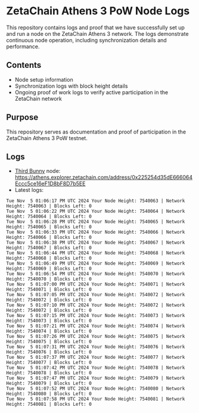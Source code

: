 # ZetaChain Athens 3 PoW Node Logs
This repository contains logs and proof that we have successfully set up and run a node on the ZetaChain Athens 3 network. The logs demonstrate continuous node operation, including synchronization details and performance.

## Contents
- Node setup information
- Synchronization logs with block height details
- Ongoing proof of work logs to verify active participation in the ZetaChain network

## Purpose
This repository serves as documentation and proof of participation in the ZetaChain Athens 3 PoW testnet.

## Logs

- [Third Bunny](https://thirdbunny.xyz/) node: https://athens.explorer.zetachain.com/address/0x225254d35dE666064Eccc5ce16eF1D8bF8D7b5EE
- Latest logs:
```
Tue Nov  5 01:06:17 PM UTC 2024 Your Node Height: 7540063 | Network Height: 7540063 | Blocks Left: 0
Tue Nov  5 01:06:22 PM UTC 2024 Your Node Height: 7540064 | Network Height: 7540064 | Blocks Left: 0
Tue Nov  5 01:06:28 PM UTC 2024 Your Node Height: 7540065 | Network Height: 7540065 | Blocks Left: 0
Tue Nov  5 01:06:33 PM UTC 2024 Your Node Height: 7540066 | Network Height: 7540066 | Blocks Left: 0
Tue Nov  5 01:06:38 PM UTC 2024 Your Node Height: 7540067 | Network Height: 7540067 | Blocks Left: 0
Tue Nov  5 01:06:44 PM UTC 2024 Your Node Height: 7540068 | Network Height: 7540068 | Blocks Left: 0
Tue Nov  5 01:06:49 PM UTC 2024 Your Node Height: 7540069 | Network Height: 7540069 | Blocks Left: 0
Tue Nov  5 01:06:54 PM UTC 2024 Your Node Height: 7540070 | Network Height: 7540070 | Blocks Left: 0
Tue Nov  5 01:07:00 PM UTC 2024 Your Node Height: 7540071 | Network Height: 7540071 | Blocks Left: 0
Tue Nov  5 01:07:05 PM UTC 2024 Your Node Height: 7540072 | Network Height: 7540072 | Blocks Left: 0
Tue Nov  5 01:07:10 PM UTC 2024 Your Node Height: 7540072 | Network Height: 7540072 | Blocks Left: 0
Tue Nov  5 01:07:15 PM UTC 2024 Your Node Height: 7540073 | Network Height: 7540073 | Blocks Left: 0
Tue Nov  5 01:07:21 PM UTC 2024 Your Node Height: 7540074 | Network Height: 7540074 | Blocks Left: 0
Tue Nov  5 01:07:26 PM UTC 2024 Your Node Height: 7540075 | Network Height: 7540075 | Blocks Left: 0
Tue Nov  5 01:07:31 PM UTC 2024 Your Node Height: 7540076 | Network Height: 7540076 | Blocks Left: 0
Tue Nov  5 01:07:37 PM UTC 2024 Your Node Height: 7540077 | Network Height: 7540077 | Blocks Left: 0
Tue Nov  5 01:07:42 PM UTC 2024 Your Node Height: 7540078 | Network Height: 7540078 | Blocks Left: 0
Tue Nov  5 01:07:47 PM UTC 2024 Your Node Height: 7540079 | Network Height: 7540079 | Blocks Left: 0
Tue Nov  5 01:07:52 PM UTC 2024 Your Node Height: 7540080 | Network Height: 7540080 | Blocks Left: 0
Tue Nov  5 01:07:58 PM UTC 2024 Your Node Height: 7540081 | Network Height: 7540081 | Blocks Left: 0
```
